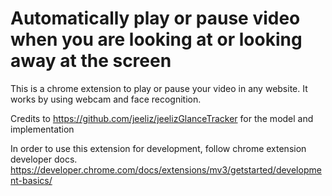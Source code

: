 # Automatically play or pause video when you are looking at or looking away at the screen
This is a chrome extension to play or pause your video in any website.
It works by using webcam and face recognition.

Credits to https://github.com/jeeliz/jeelizGlanceTracker for the model and implementation

In order to use this extension for development, follow chrome extension developer docs.
https://developer.chrome.com/docs/extensions/mv3/getstarted/development-basics/

